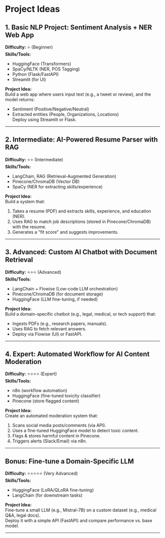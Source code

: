 # Project Ideas

## 1. Basic NLP Project: Sentiment Analysis + NER Web App
**Difficulty:** ⭐ (Beginner)  
**Skills/Tools:**  
- HuggingFace (Transformers)
- SpaCy/NLTK (NER, POS Tagging)
- Python (Flask/FastAPI)
- Streamlit (for UI)  

**Project Idea:**  
Build a web app where users input text (e.g., a tweet or review), and the model returns:
- Sentiment (Positive/Negative/Neutral)
- Extracted entities (People, Organizations, Locations)  
Deploy using Streamlit or Flask.  

---

## 2. Intermediate: AI-Powered Resume Parser with RAG
**Difficulty:** ⭐⭐ (Intermediate)  
**Skills/Tools:**  
- LangChain, RAG (Retrieval-Augmented Generation)
- Pinecone/ChromaDB (Vector DB)
- SpaCy (NER for extracting skills/experience)  

**Project Idea:**  
Build a system that:
1. Takes a resume (PDF) and extracts skills, experience, and education (NER).
2. Uses RAG to match job descriptions (stored in Pinecone/ChromaDB) with the resume.
3. Generates a "fit score" and suggests improvements.  

---

## 3. Advanced: Custom AI Chatbot with Document Retrieval
**Difficulty:** ⭐⭐⭐ (Advanced)  
**Skills/Tools:**  
- LangChain + Flowise (Low-code LLM orchestration)
- Pinecone/ChromaDB (for document storage)
- HuggingFace (LLM fine-tuning, if needed)  

**Project Idea:**  
Build a domain-specific chatbot (e.g., legal, medical, or tech support) that:
- Ingests PDFs (e.g., research papers, manuals).
- Uses RAG to fetch relevant answers.
- Deploy via Flowise (UI) or FastAPI.  

---

## 4. Expert: Automated Workflow for AI Content Moderation
**Difficulty:** ⭐⭐⭐⭐ (Expert)  
**Skills/Tools:**  
- n8n (workflow automation)
- HuggingFace (fine-tuned toxicity classifier)
- Pinecone (store flagged content)  

**Project Idea:**  
Create an automated moderation system that:
1. Scans social media posts/comments (via API).
2. Uses a fine-tuned HuggingFace model to detect toxic content.
3. Flags & stores harmful content in Pinecone.
4. Triggers alerts (Slack/Email) via n8n.  

---

## Bonus: Fine-tune a Domain-Specific LLM
**Difficulty:** ⭐⭐⭐⭐⭐ (Very Advanced)  
**Skills/Tools:**  
- HuggingFace (LoRA/QLoRA fine-tuning)
- LangChain (for downstream tasks)  

**Project Idea:**  
Fine-tune a small LLM (e.g., Mistral-7B) on a custom dataset (e.g., medical Q&A, legal docs).  
Deploy it with a simple API (FastAPI) and compare performance vs. base model.  

--- 